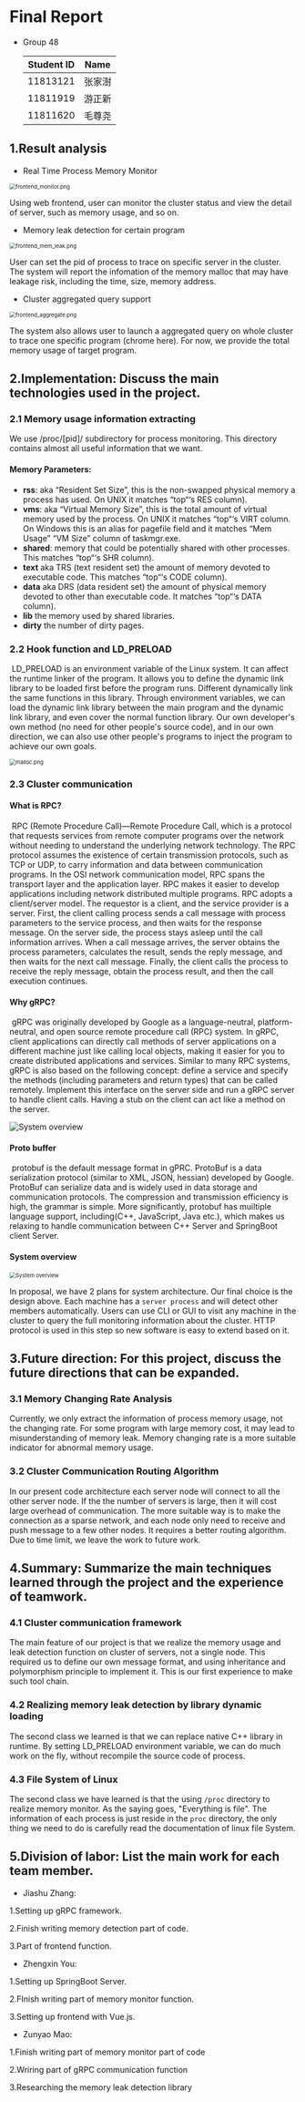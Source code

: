 # Final Report

- Group 48

  | Student ID | Name   |
  | ---------- | ------ |
  | 11813121   | 张家澍 |
  | 11811919   | 游正新 |
  | 11811620   | 毛尊尧 |

## 1.Result analysis

- Real Time Process Memory Monitor

<img src="./misc/frontend_monitor.png" alt="frontend_monitor.png" style="zoom:67%;" />

  Using web frontend, user can monitor the cluster status and view the detail of server, such as memory usage, and so on.

- Memory leak detection for certain program

<img src="./misc/frontend_mem_leak.png" alt="frontend_mem_leak.png" style="zoom:67%;" />

  User can set the pid of process to trace on specific server in the cluster. The system will report the infomation of the memory malloc that may have leakage risk, including the time, size, memory address.

- Cluster aggregated query support

<img src="./misc/frontend_aggregate.png" alt="frontend_aggregate.png" style="zoom:67%;" />

  The system also allows user to launch a aggregated query on whole cluster to trace one specific program (chrome here). For now, we provide the total memory usage of target program.

## 2.Implementation: Discuss the main technologies used in the project.

### 2.1 Memory usage information extracting 

We use /proc/[pid]/ subdirectory for process monitoring. This directory contains almost all useful information that we want.

#### Memory Parameters:

- **rss**: aka “Resident Set Size”, this is the non-swapped physical memory a process has used. On UNIX it matches “top“‘s RES column). 
- **vms**: aka “Virtual Memory Size”, this is the total amount of virtual memory used by the process. On UNIX it matches “top“‘s VIRT column. On Windows this is an alias for pagefile field and it matches “Mem Usage” “VM Size” column of taskmgr.exe.
- **shared**: memory that could be potentially shared with other processes. This matches “top“‘s SHR column).
- **text**  aka TRS (text resident set) the amount of memory devoted to executable code. This matches “top“‘s CODE column).
- **data**  aka DRS (data resident set) the amount of physical memory devoted to other than executable code. It matches “top“‘s DATA column).
- **lib** the memory used by shared libraries.
- **dirty** the number of dirty pages.

 ### 2.2 Hook function and LD_PRELOAD

​	LD_PRELOAD is an environment variable of the Linux system. It can affect the runtime linker of the program. It allows you to define the dynamic link library to be loaded first before the program runs. Different dynamically link the same functions in this library. Through environment variables, we can load the dynamic link library between the main program and the dynamic link library, and even cover the normal function library. Our own developer's own method (no need for other people's source code), and in our own direction, we can also use other people's programs to inject the program to achieve our own goals.

<img src="./misc/malloc.png" alt="malloc.png" style="zoom:67%;" />

### 2.3 Cluster communication

#### What is RPC?

​	RPC (Remote Procedure Call)—Remote Procedure Call, which is a protocol that requests services from remote computer programs over the network without needing to understand the underlying network technology. The RPC protocol assumes the existence of certain transmission protocols, such as TCP or UDP, to carry information and data between communication programs. In the OSI network communication model, RPC spans the transport layer and the application layer. RPC makes it easier to develop applications including network distributed multiple programs.
RPC adopts a client/server model. The requestor is a client, and the service provider is a server. First, the client calling process sends a call message with process parameters to the service process, and then waits for the response message. On the server side, the process stays asleep until the call information arrives. When a call message arrives, the server obtains the process parameters, calculates the result, sends the reply message, and then waits for the next call message. Finally, the client calls the process to receive the reply message, obtain the process result, and then the call execution continues. 

#### Why gRPC?

​	gRPC was originally developed by Google as a language-neutral, platform-neutral, and open source remote procedure call (RPC) system. In gRPC, client applications can directly call methods of server applications on a different machine just like calling local objects, making it easier for you to create distributed applications and services. Similar to many RPC systems, gRPC is also based on the following concept: define a service and specify the methods (including parameters and return types) that can be called remotely. Implement this interface on the server side and run a gRPC server to handle client calls. Having a stub on the client can act like a method on the server.

<img src="./misc/landing-2.svg" alt="System overview" style="zoom:100%;" />



#### Proto buffer 

​	protobuf is the default message format in gPRC. ProtoBuf is a data serialization protocol (similar to XML, JSON, hessian) developed by Google. ProtoBuf can serialize data and is widely used in data storage and communication protocols. The compression and transmission efficiency is high, the grammar is simple. More significantly, protobuf has muiltiple language support, including(C++, JavaScript, Java etc.), which makes us relaxing to handle communication between C++ Server and SpringBoot client Server.

#### System overview

<img src="./misc/solution_overview.png" alt="System overview" style="zoom:67%;" />

In proposal, we have 2 plans for system architecture. Our final choice is the design above. Each machine has a `server process` and will detect other members automatically. Users can use CLI or GUI to visit any machine in the cluster to query the full monitoring information about the cluster. HTTP protocol is used in this step so new software is easy to extend based on it.

## 3.Future direction: For this project, discuss the future directions that can be expanded.

### 3.1 Memory Changing Rate Analysis 

Currently, we only extract the information of process memory usage, not the changing rate. For some program with large memory cost, it may lead to misunderstanding of memory leak. Memory changing rate is a more suitable indicator for abnormal memory usage.

### 3.2 Cluster Communication Routing Algorithm

In our present code architecture each server node will connect to all the other server node. If the the number of servers is large, then it will cost large overhead of communication. The more suitable way is to make the connection as a sparse network, and each node only need to receive and push message to a few other nodes. It requires a better routing algorithm. Due to time limit, we leave the work to future work.

## 4.Summary: Summarize the main techniques learned through the project and the experience of teamwork.

### 4.1 Cluster communication framework

The main feature of our project is that we realize the memory usage and leak detection function on cluster of servers, not a single node. This required us to define our own message format, and using inheritance and polymorphism principle to implement it. This is our first experience to make such tool chain.

### 4.2  Realizing memory leak detection by library dynamic loading

The second class we learned is that we can replace native C++ library in runtime. By setting LD_PRELOAD environment variable, we can do much work on the fly, without recompile the source code of process.

### 4.3 File System of Linux

The second class we have learned is that the  using `/proc` directory to realize memory monitor. As the saying goes, "Everything is file". The information of each process is just reside in the `proc` directory, the only thing we need  to do is carefully read the documentation  of linux file System.  

## 5.Division of labor: List the main work for each team member. 

- Jiashu Zhang: 

1.Setting up gRPC framework.

2.Finish writing memory detection part of code.

3.Part of frontend function.

- Zhengxin You:

1.Setting up SpringBoot Server. 

2.FInish writing part of memory monitor function.

3.Setting up frontend with Vue.js.

- Zunyao Mao:

1.Finish writing part of memory monitor part of code

2.Wriring part of gRPC communication function

3.Researching the memory leak detection library
